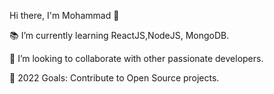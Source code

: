  Hi there, I'm Mohammad 👋

<!--
**mohammadmubaslat/mohammadmubaslat** is a ✨ _special_ ✨ repository because its `README.md` (this file) appears on your GitHub profile.

Here are some ideas to get you started:

- 🔭 I’m currently working on ...
- 🌱 I’m currently learning ...
- 👯 I’m looking to collaborate on ...
- 🤔 I’m looking for help with ...
- 💬 Ask me about ...
- 📫 How to reach me: ...
- 😄 Pronouns: ...
- ⚡ Fun fact: ...
-->



📚 I’m currently learning ReactJS,NodeJS, MongoDB.

👯 I’m looking to collaborate with other passionate developers.

🥅 2022 Goals: Contribute to Open Source projects.

